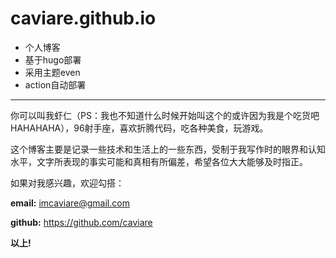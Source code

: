 # caviare.github.io

 - 个人博客
 - 基于hugo部署
 - 采用主题even
 - action自动部署

---

你可以叫我虾仁（PS：我也不知道什么时候开始叫这个的或许因为我是个吃货吧HAHAHAHA），96射手座，喜欢折腾代码，吃各种美食，玩游戏。


这个博客主要是记录一些技术和生活上的一些东西，受制于我写作时的眼界和认知水平，文字所表现的事实可能和真相有所偏差，希望各位大大能够及时指正。

如果对我感兴趣，欢迎勾搭：

**email:** imcaviare@gmail.com

**github:** https://github.com/caviare

**以上!**